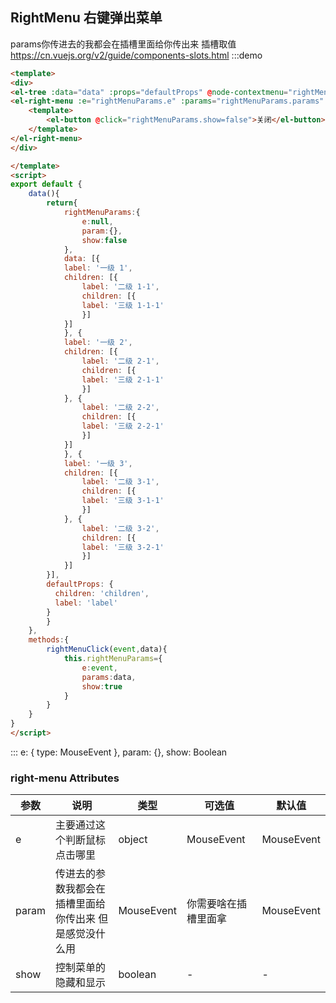 ## RightMenu 右键弹出菜单
params你传进去的我都会在插槽里面给你传出来  插槽取值 <https://cn.vuejs.org/v2/guide/components-slots.html>
:::demo
```html
<template>
<div>
<el-tree :data="data" :props="defaultProps" @node-contextmenu="rightMenuClick"></el-tree>
<el-right-menu :e="rightMenuParams.e" :params="rightMenuParams.params" :show="rightMenuParams.show">
    <template>
        <el-button @click="rightMenuParams.show=false">关闭</el-button>    
    </template> 
</el-right-menu>
</div>

</template>
<script>
export default {
    data(){
        return{
            rightMenuParams:{
                e:null,
                param:{},
                show:false
            },
            data: [{
            label: '一级 1',
            children: [{
                label: '二级 1-1',
                children: [{
                label: '三级 1-1-1'
                }]
            }]
            }, {
            label: '一级 2',
            children: [{
                label: '二级 2-1',
                children: [{
                label: '三级 2-1-1'
                }]
            }, {
                label: '二级 2-2',
                children: [{
                label: '三级 2-2-1'
                }]
            }]
            }, {
            label: '一级 3',
            children: [{
                label: '二级 3-1',
                children: [{
                label: '三级 3-1-1'
                }]
            }, {
                label: '二级 3-2',
                children: [{
                label: '三级 3-2-1'
                }]
            }]
        }],
        defaultProps: {
          children: 'children',
          label: 'label'
        }
        }
    },
    methods:{
        rightMenuClick(event,data){
            this.rightMenuParams={
                e:event,
                params:data,
                show:true
            }
        }
    }
}
</script>
```
:::
 e: {
      type: MouseEvent
    },
    param: {},
    show: Boolean
### right-menu Attributes
| 参数      | 说明          | 类型      | 可选值                           | 默认值  |
|---------- |-------------- |---------- |--------------------------------  |-------- |
|e |主要通过这个判断鼠标点击哪里 | object |MouseEvent  |MouseEvent |
|param | 传进去的参数我都会在插槽里面给你传出来 但是感觉没什么用 | MouseEvent | 你需要啥在插槽里面拿  |MouseEvent |
|show |控制菜单的隐藏和显示 | boolean | - | - |
